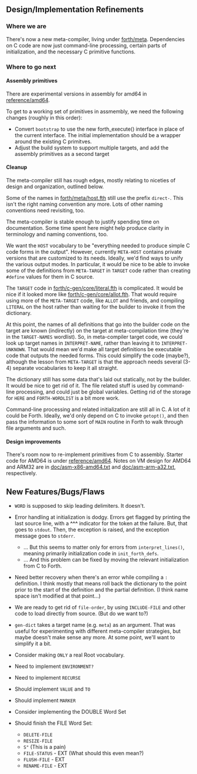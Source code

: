 ## Design/Implementation Refinements
### Where we are
There's now a new meta-compiler, living under [forth/meta](forth/meta).
Dependencies on C code are now just command-line processing,
certain parts of initialization, and the necessary C primitive
functions.

### Where to go next
#### Assembly primitives
There are experimental versions in assembly for amd64 in
[reference/amd64](reference/amd64/).

To get to a working set of primitives in assmembly, we need the following
changes (roughly in this order):
  * Convert `bootstrap` to use the new forth_execute() interface in
    place of the current interface.  The initial implementation should
    be a wrapper around the existing C primitves.
  * Adjust the build system to support multiple targets, and add the
    assembly primitives as a second target

#### Cleanup
The meta-compiler still has rough edges, mostly relating to
niceties of design and organization, outlined below.

Some of the names in [forth/meta/host.fth](forth/meta/host.fth)
still use the prefix `direct-`.  This isn't the right naming
convention any more.  Lots of other naming conventions need
revisiting, too.

The meta-compiler is stable enough to justify spending time on
documentation.  Some time spent here might help produce clarity
in terminology and naming conventions, too.

We want the `HOST` vocabulary to be "everything needed to produce
simple C code forms in the output".  However, currently `META-HOST`
contains private versions that are customized to its needs.
Ideally, we'd find ways to unify the various output modes.  In
particular, it would be nice to be able to invoke some of the
definitions from `META-TARGET` in `TARGET` code rather than creating
`#define` values for them in C source.

The `TARGET` code in [forth/c-gen/core/literal.fth](forth/c-gen/core/literal.fth)
is complicated. It would be nice if it looked more like
[forth/c-gen/core/allot.fth](forth/c-gen/core/allot.fth).
That would require using more of the `META-TARGET` code, like
`ALLOT` and friends, and compiling `LITERAL` on the host rather
than waiting for the builder to invoke it from the dictionary.

At this point, the names of all definitions that go into
the builder code on the target are known (indirectly) on the target
at meta-compilation time (they're in the `TARGET-NAMES` wordlist).
So, in meta-compiler target code, we could look up target names in
`INTERPRET-NAME`, rather than leaving it to `INTERPRET-UNKNOWN`.
That would mean we'd make all target definitions be executable code
that outputs the needed forms.  This could simplify the code
(maybe?), although the lesson from `META-TARGET` is that the
approach needs several (3-4) separate vocabularies to keep it all
straight.

The dictionary still has some data that's laid out statically, not
by the builder.  It would be nice to get rid of it.  The file
related stuff is used by command-line processing, and could just be
global variables.  Getting rid of the storage for `HERE` and
`FORTH-WORDLIST` is a bit more work.

Command-line processing and related initialization are still all
in C.  A lot of it could be Forth.  Ideally, we'd only depend on
C to invoke `getopt()`, and then pass the information to some sort
of `MAIN` routine in Forth to walk through file arguments and such.

#### Design improvements
There's room now to re-implement primitives from C to assembly.  Starter
code for AMD64 is under [reference/amd64](reference/amd64).  Notes on
VM design for AMD64 and ARM32 are in
[doc/asm-x86-amd64.txt](doc/asm-x86-amd64.txt) and
[doc/asm-arm-a32.txt](doc/asm-arm-a32.txt), respectively.

## New Features/Bugs/Flaws

- `WORD` is supposed to skip leading delimiters.  It doesn't.

- Error handling at initialization is dodgy.  Errors get flagged by
  printing the last source line, with a **^^^** indicator for the token
  at the failure.  But, that goes to `stdout`.  Then, the exception is
  raised, and the exception message goes to `stderr`.
  + ... But this seems to matter only for errors from `interpret_lines()`,
    meaning primarily initialization code in `init_forth_defs`.
  + ... And this problem can be fixed by moving the relevant
    initialization from C to Forth.

- Need better recovery when there's an error while compiling a
  `:` definition.  I think mostly that means roll back the dictionary
  to the point prior to the start of the definition and the partial
  definition. (I think name space isn't modified at that point...)

- We are ready to get rid of `file-order`, by using `INCLUDE-FILE` and
  other code to load directly from source.  (But do we want to?)

- `gen-dict` takes a target name (e.g. `meta`) as an argument.  That was
  useful for experimenting with different meta-compiler strategies, but
  maybe doesn't make sense any more.  At some point, we'll want to
  simplify it a bit.

- Consider making `ONLY` a real Root vocabulary.

- Need to implement `ENVIRONMENT?`

- Need to implement `RECURSE`

- Should implement `VALUE` and `TO`

- Should implement `MARKER`

- Consider implementing the DOUBLE Word Set

- Should finish the FILE Word Set:
  * `DELETE-FILE`
  * `RESIZE-FILE`
  * `S"`  (This is a pain)
  * `FILE-STATUS`  - EXT (What should this even mean?)
  * `FLUSH-FILE`  - EXT
  * `RENAME-FILE`  - EXT
